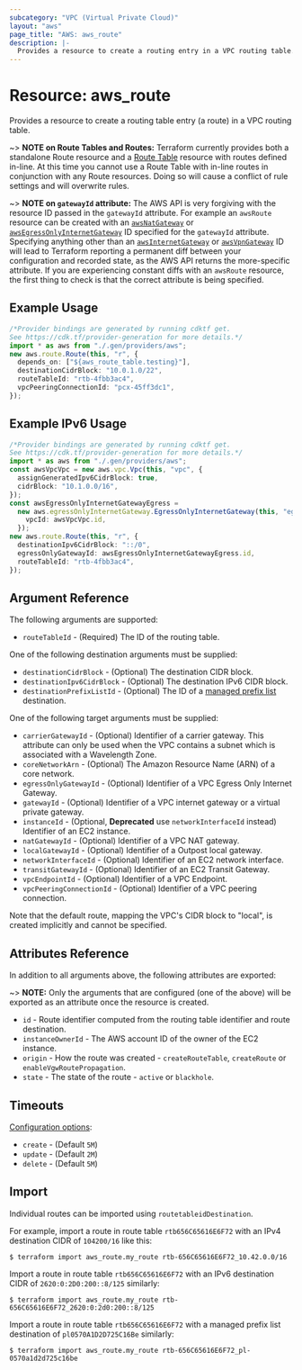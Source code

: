 ```yaml
---
subcategory: "VPC (Virtual Private Cloud)"
layout: "aws"
page_title: "AWS: aws_route"
description: |-
  Provides a resource to create a routing entry in a VPC routing table.
---
```


# Resource: aws\_route

Provides a resource to create a routing table entry (a route) in a VPC routing table.

\~> **NOTE on Route Tables and Routes:** Terraform currently provides both a standalone Route resource and a [Route Table](route_table.html) resource with routes defined in-line. At this time you cannot use a Route Table with in-line routes in conjunction with any Route resources. Doing so will cause a conflict of rule settings and will overwrite rules.

\~> **NOTE on `gatewayId` attribute:** The AWS API is very forgiving with the resource ID passed in the `gatewayId` attribute. For example an `awsRoute` resource can be created with an [`awsNatGateway`](nat_gateway.html) or [`awsEgressOnlyInternetGateway`](egress_only_internet_gateway.html) ID specified for the `gatewayId` attribute. Specifying anything other than an [`awsInternetGateway`](internet_gateway.html) or [`awsVpnGateway`](vpn_gateway.html) ID will lead to Terraform reporting a permanent diff between your configuration and recorded state, as the AWS API returns the more-specific attribute. If you are experiencing constant diffs with an `awsRoute` resource, the first thing to check is that the correct attribute is being specified.

## Example Usage

```typescript
/*Provider bindings are generated by running cdktf get.
See https://cdk.tf/provider-generation for more details.*/
import * as aws from "./.gen/providers/aws";
new aws.route.Route(this, "r", {
  depends_on: ["${aws_route_table.testing}"],
  destinationCidrBlock: "10.0.1.0/22",
  routeTableId: "rtb-4fbb3ac4",
  vpcPeeringConnectionId: "pcx-45ff3dc1",
});

```

## Example IPv6 Usage

```typescript
/*Provider bindings are generated by running cdktf get.
See https://cdk.tf/provider-generation for more details.*/
import * as aws from "./.gen/providers/aws";
const awsVpcVpc = new aws.vpc.Vpc(this, "vpc", {
  assignGeneratedIpv6CidrBlock: true,
  cidrBlock: "10.1.0.0/16",
});
const awsEgressOnlyInternetGatewayEgress =
  new aws.egressOnlyInternetGateway.EgressOnlyInternetGateway(this, "egress", {
    vpcId: awsVpcVpc.id,
  });
new aws.route.Route(this, "r", {
  destinationIpv6CidrBlock: "::/0",
  egressOnlyGatewayId: awsEgressOnlyInternetGatewayEgress.id,
  routeTableId: "rtb-4fbb3ac4",
});

```

## Argument Reference

The following arguments are supported:

* `routeTableId` - (Required) The ID of the routing table.

One of the following destination arguments must be supplied:

* `destinationCidrBlock` - (Optional) The destination CIDR block.
* `destinationIpv6CidrBlock` - (Optional) The destination IPv6 CIDR block.
* `destinationPrefixListId` - (Optional) The ID of a [managed prefix list](ec2_managed_prefix_list.html) destination.

One of the following target arguments must be supplied:

* `carrierGatewayId` - (Optional) Identifier of a carrier gateway. This attribute can only be used when the VPC contains a subnet which is associated with a Wavelength Zone.
* `coreNetworkArn` - (Optional) The Amazon Resource Name (ARN) of a core network.
* `egressOnlyGatewayId` - (Optional) Identifier of a VPC Egress Only Internet Gateway.
* `gatewayId` - (Optional) Identifier of a VPC internet gateway or a virtual private gateway.
* `instanceId` - (Optional, **Deprecated** use `networkInterfaceId` instead) Identifier of an EC2 instance.
* `natGatewayId` - (Optional) Identifier of a VPC NAT gateway.
* `localGatewayId` - (Optional) Identifier of a Outpost local gateway.
* `networkInterfaceId` - (Optional) Identifier of an EC2 network interface.
* `transitGatewayId` - (Optional) Identifier of an EC2 Transit Gateway.
* `vpcEndpointId` - (Optional) Identifier of a VPC Endpoint.
* `vpcPeeringConnectionId` - (Optional) Identifier of a VPC peering connection.

Note that the default route, mapping the VPC's CIDR block to "local", is created implicitly and cannot be specified.

## Attributes Reference

In addition to all arguments above, the following attributes are exported:

\~> **NOTE:** Only the arguments that are configured (one of the above) will be exported as an attribute once the resource is created.

* `id` - Route identifier computed from the routing table identifier and route destination.
* `instanceOwnerId` - The AWS account ID of the owner of the EC2 instance.
* `origin` - How the route was created - `createRouteTable`, `createRoute` or `enableVgwRoutePropagation`.
* `state` - The state of the route - `active` or `blackhole`.

## Timeouts

[Configuration options](https://developer.hashicorp.com/terraform/language/resources/syntax#operation-timeouts):

* `create` - (Default `5M`)
* `update` - (Default `2M`)
* `delete` - (Default `5M`)

## Import

Individual routes can be imported using `routetableidDestination`.

For example, import a route in route table `rtb656C65616E6F72` with an IPv4 destination CIDR of `104200/16` like this:

```console
$ terraform import aws_route.my_route rtb-656C65616E6F72_10.42.0.0/16
```

Import a route in route table `rtb656C65616E6F72` with an IPv6 destination CIDR of `2620:0:2D0:200::8/125` similarly:

```console
$ terraform import aws_route.my_route rtb-656C65616E6F72_2620:0:2d0:200::8/125
```

Import a route in route table `rtb656C65616E6F72` with a managed prefix list destination of `pl0570A1D2D725C16Be` similarly:

```console
$ terraform import aws_route.my_route rtb-656C65616E6F72_pl-0570a1d2d725c16be
```
